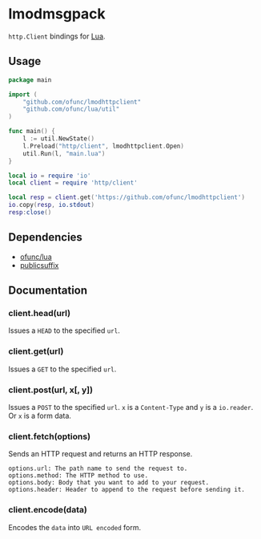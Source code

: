 # lmodmsgpack

`http.Client` bindings for [Lua](https://github.com/ofunc/lua).

## Usage

```go
package main

import (
	"github.com/ofunc/lmodhttpclient"
	"github.com/ofunc/lua/util"
)

func main() {
	l := util.NewState()
	l.Preload("http/client", lmodhttpclient.Open)
	util.Run(l, "main.lua")
}
```

```lua
local io = require 'io'
local client = require 'http/client'

local resp = client.get('https://github.com/ofunc/lmodhttpclient')
io.copy(resp, io.stdout)
resp:close()
```

## Dependencies

* [ofunc/lua](https://github.com/ofunc/lua)
* [publicsuffix](https://golang.org/x/net/publicsuffix)

## Documentation

### client.head(url)

Issues a `HEAD` to the specified `url`.

### client.get(url)

Issues a `GET` to the specified `url`.

### client.post(url, x[, y])

Issues a `POST` to the specified `url`.
`x` is a `Content-Type` and `y` is a `io.reader`.
Or `x` is a form data.

### client.fetch(options)

Sends an HTTP request and returns an HTTP response.
```
options.url: The path name to send the request to.
options.method: The HTTP method to use.
options.body: Body that you want to add to your request.
options.header: Header to append to the request before sending it.
```

### client.encode(data)

Encodes the `data` into `URL encoded` form.
